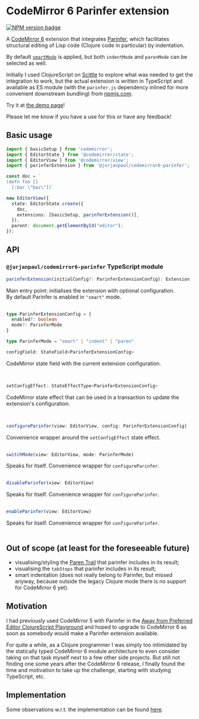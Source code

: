 # CodeMirror 6 Parinfer extension

<span><a href="https://www.npmjs.com/package/@jurjanpaul/codemirror6-parinfer" title="NPM version badge"><img src="https://img.shields.io/npm/v/@jurjanpaul/codemirror6-parinfer?color=blue" alt="NPM version badge" /></a></span>

A [CodeMirror 6](https://codemirror.net/) extension that integrates [Parinfer](https://shaunlebron.github.io/parinfer/), which facilitates structural editing of Lisp code (Clojure code in particular) by indentation.

By default [`smartMode`](https://github.com/parinfer/parinfer.js/tree/master#status-update-2019-smart-mode) is applied, but both `indentMode` and `parenMode` can be selected as well.

Initially I used ClojureScript on [Scittle](https://babashka.org/scittle/) to explore what was needed to get the integration to work, but the actual extension is written in TypeScript and available as ES module (with the `parinfer.js` dependency inlined for more convenient downstream bundling) from [npmjs.com](https://www.npmjs.com/package/@jurjanpaul/codemirror6-parinfer).

Try it at [the demo page](https://jurjanpaul.github.io/codemirror6-parinfer/)!

Please let me know if you have a use for this or have any feedback!

## Basic usage
```typescript
import { basicSetup } from 'codemirror';
import { EditorState } from '@codemirror/state';
import { EditorView } from '@codemirror/view';
import { parinferExtension } from '@jurjanpaul/codemirror6-parinfer';

const doc = `
(defn foo []
  [:bar \"baz\"])`

new EditorView({
  state: EditorState.create({
    doc,
    extensions: [basicSetup, parinferExtension()],
  }),
  parent: document.getElementById("editor");
});
```

## API

### `@jurjanpaul/codemirror6-parinfer` TypeScript module
```typescript
parinferExtension(initialConfig?: ParinferExtensionConfig): Extension
```
Main entry point: initialises the extension with optional configuration.<br>
By default Parinfer is enabled in <code>"smart"</code> mode.<br><br>


```typescript
type ParinferExtensionConfig = {
  enabled?: boolean
  mode?: ParinferMode
}
```

```typescript
type ParinferMode = "smart" | "indent" | "paren"
```

```typescript
configField: StateField<ParinferExtensionConfig>
```
CodeMirror state field with the current extension configuration.

<br>

```typescript
setConfigEffect: StateEffectType<ParinferExtensionConfig>
```
CodeMirror state effect that can be used in a transaction to update the extension's configuration.

<br>

```typescript
configureParinfer(view: EditorView, config: ParinferExtensionConfig)
```
Convenience wrapper around the `setConfigEffect` state effect.<br><br>

```typescript
switchMode(view: EditorView, mode: ParinferMode)
```
Speaks for itself. Convenience wrapper for `configureParinfer`.<br><br>

```typescript
disableParinfer(view: EditorView)
```
Speaks for itself. Convenience wrapper for `configureParinfer`.<br><br>

```typescript
enableParinfer(view: EditorView)
```
Speaks for itself. Convenience wrapper for `configureParinfer`.<br><br>

## Out of scope (at least for the foreseeable future)
 - visualising/styling the [Paren Trail](https://github.com/parinfer/parinfer.js/blob/master/doc/code.md#paren-trail) that parinfer includes in its result;
 - visualising the `tabStops` that parinfer includes in its result;
 - smart indentation (does not really belong to Parinfer, but missed anyway, because outside the legacy Clojure mode there is no support for CodeMirror 6 yet).

## Motivation
I had previously used CodeMirror 5 with Parinfer in the [Away from Preferred Editor ClojureScript Playground](https://github.com/jurjanpaul/ape-cljs-playground) and hoped to upgrade to CodeMirror 6 as soon as somebody would make a Parinfer extension available.

For quite a while, as a Clojure programmer I was simply too intimidated by the statically typed CodeMirror 6 module architecture to even consider taking on that task myself next to a few other side projects. But still not finding one some years after the CodeMirror 6 release, I finally found the time and motivation to take up the challenge, starting with studying TypeScript, etc.

## Implementation
Some observations w.r.t. the implementation can be found [here](docs/implementation.md).

